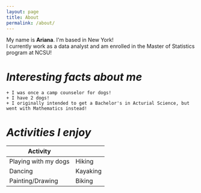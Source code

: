 ```yaml
---
layout: page
title: About
permalink: /about/
---
```


My name is **Ariana**. I'm based in New York!  
I currently work as a data analyst and am enrolled in the Master of Statistics program at NCSU!  

# *Interesting facts about me*  
    + I was once a camp counselor for dogs!
    + I have 2 dogs!
    + I originally intended to get a Bachelor's in Acturial Science, but went with Mathematics instead!
        

 # *Activities I enjoy*  
 
| Activity              |            |
| --------------------- | -----------|
| Playing with my dogs  | Hiking     |
| Dancing               | Kayaking   |
| Painting/Drawing      | Biking     |



